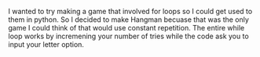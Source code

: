 I wanted to try making a game that involved for loops so I could get used to them in python. So I decided to make Hangman becuase that was the only game I could think of that would use constant repetition. The entire while loop works by incremening your number of tries while the code ask you to input your letter option.
